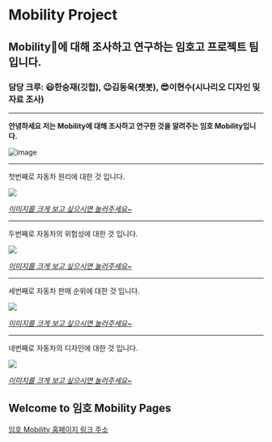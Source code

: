 # Mobility Project
## Mobility🚗에 대해 조사하고 연구하는 임호고 프로젝트 팀입니다.
### 담당 크루: 😃한승재(깃헙), 😉김동욱(챗봇), 😎이현수(시나리오 디자인 및 자료 조사)

---


**안녕하세요 저는 Mobility에 대해 조사하고 연구한 것을 알려주는 임호 Mobility입니다.**

![image](https://user-images.githubusercontent.com/88136823/129297968-0a379212-f9a0-4097-a5f8-aee750bcd369.png)

---

첫번째로 자동차 원리에 대한 것 입니다.

![](https://user-images.githubusercontent.com/88136823/129301322-347e48c4-4573-49ac-8a80-26193f453487.png)

*[이미지를 크게 보고 싶으시면 눌러주세요~](https://user-images.githubusercontent.com/88136823/129301322-347e48c4-4573-49ac-8a80-26193f453487.png)*

---

두번째로 자동차의 위험성에 대한 것 입니다.

![](https://user-images.githubusercontent.com/88136823/129301363-13ff30a9-3388-49e2-8240-0acdf802c710.png)

*[이미지를 크게 보고 싶으시면 눌러주세요~](https://user-images.githubusercontent.com/88136823/129301363-13ff30a9-3388-49e2-8240-0acdf802c710.png)*

---

세번째로 자동차 판매 순위에 대한 것 입니다.

![](https://user-images.githubusercontent.com/88136823/129296874-fdc83f9b-774d-48aa-bb4a-b9353950b6ae.png)

*[이미지를 크게 보고 싶으시면 눌러주세요~](https://user-images.githubusercontent.com/88136823/129296874-fdc83f9b-774d-48aa-bb4a-b9353950b6ae.png)*

---

네번째로 자동차의 디자인에 대한 것 입니다.

![](https://user-images.githubusercontent.com/88136823/129297295-696a0cff-55a5-49d3-90cd-2f1a3f062a91.png)

*[이미지를 크게 보고 싶으시면 눌러주세요~](https://user-images.githubusercontent.com/88136823/129297295-696a0cff-55a5-49d3-90cd-2f1a3f062a91.png)*

## Welcome to 임호 Mobility Pages

[임호 Mobility 홈페이지 링크 주소](https://dongwook12.github.io/chatbot/)


